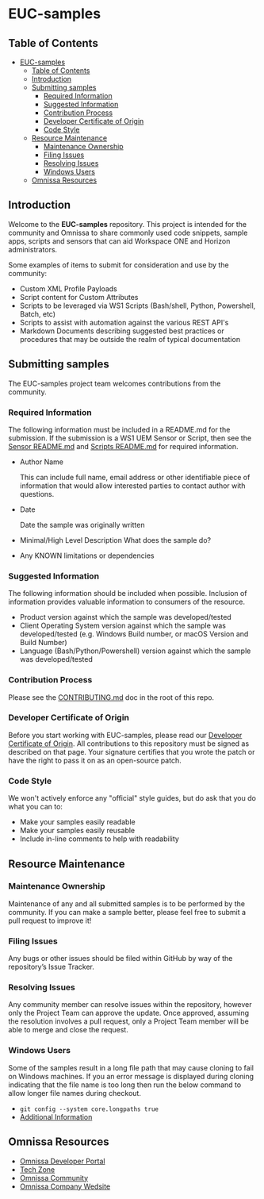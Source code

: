 # EUC-samples

## Table of Contents
- [EUC-samples](#euc-samples)
  - [Table of Contents](#table-of-contents)
  - [Introduction](#introduction)
  - [Submitting samples](#submitting-samples)
    - [Required Information](#required-information)
    - [Suggested Information](#suggested-information)
    - [Contribution Process](#contribution-process)
    - [Developer Certificate of Origin](#developer-certificate-of-origin)
    - [Code Style](#code-style)
  - [Resource Maintenance](#resource-maintenance)
    - [Maintenance Ownership](#maintenance-ownership)
    - [Filing Issues](#filing-issues)
    - [Resolving Issues](#resolving-issues)
    - [Windows Users](#windows-users)
  - [Omnissa Resources](#omnissa-resources)

## Introduction

Welcome to the **EUC-samples** repository.  This project is intended for the community and Omnissa to share commonly used code snippets, sample apps, scripts and sensors that can aid Workspace ONE and Horizon administrators. 

Some examples of items to submit for consideration and use by the community:

* Custom XML Profile Payloads
* Script content for Custom Attributes
* Scripts to be leveraged via WS1 Scripts (Bash/shell, Python, Powershell, Batch, etc)
* Scripts to assist with automation against the various REST API's
* Markdown Documents describing suggested best practices or procedures that may be outside the realm of typical documentation

## Submitting samples

The EUC-samples project team welcomes contributions from the community.

### Required Information

The following information must be included in a README.md for the submission. If the submission is a WS1 UEM Sensor or Script, then see the [Sensor README.md](./UEM-Samples/Sensors/README.md) and [Scripts README.md](./UEM-Samples/Scripts/README.md) for required information.

* Author Name
  
  This can include full name, email address or other identifiable piece of information that would allow interested parties to contact author with questions.
* Date
  
  Date the sample was originally written
* Minimal/High Level Description
  What does the sample do?
* Any KNOWN limitations or dependencies

### Suggested Information

The following information should be included when possible. Inclusion of information provides valuable information to consumers of the resource.
* Product version against which the sample was developed/tested
* Client Operating System version against which the sample was developed/tested (e.g. Windows Build number, or macOS Version and Build Number)
* Language (Bash/Python/Powershell) version against which the sample was developed/tested

### Contribution Process

Please see the [CONTRIBUTING.md](CONTRIBUTING.md) doc in the root of this repo.

### Developer Certificate of Origin

Before you start working with EUC-samples, please read our [Developer Certificate of Origin](TBA). All contributions to this repository must be signed as described on that page. Your signature certifies that you wrote the patch or have the right to pass it on as an open-source patch.

### Code Style

We won't actively enforce any "official" style guides, but do ask that you do what you can to:
* Make your samples easily readable
* Make your samples easily reusable
* Include in-line comments to help with readability

## Resource Maintenance

### Maintenance Ownership

Maintenance of any and all submitted samples is to be performed by the community.  If you can make a sample better, please feel free to submit a pull request to improve it!

### Filing Issues

Any bugs or other issues should be filed within GitHub by way of the repository’s Issue Tracker.

### Resolving Issues

Any community member can resolve issues within the repository, however only the Project Team can approve the update. Once approved, assuming the resolution involves a pull request, only a Project Team member will be able to merge and close the request.

### Windows Users

Some of the samples result in a long file path that may cause cloning to fail on Windows machines. If you an error message is displayed during cloning indicating that the file name is too long then run the below command to allow longer file names during checkout.
* ```git config --system core.longpaths true```
* [Additional Information](https://confluence.atlassian.com/bamkb/git-checkouts-fail-on-windows-with-filename-too-long-error-unable-to-create-file-errors-867363792.html)

## Omnissa Resources

* [Omnissa Developer Portal](https://developer.omnissa.com)
* [Tech Zone](https://techzone.omnissa.com)
* [Omnissa Community](https://community.omnissa.com)
* [Omnissa Company Wedsite](https://omnissa.com)
